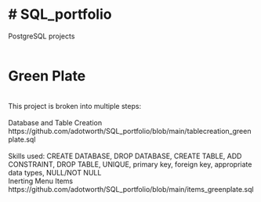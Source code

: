 # # SQL_portfolio
PostgreSQL projects
<br>
<br>
# Green Plate
<br>
This project is broken into multiple steps:
<br><br>
Database and Table Creation
<br>https://github.com/adotworth/SQL_portfolio/blob/main/tablecreation_greenplate.sql
<br><br>
Skills used: CREATE DATABASE, DROP DATABASE, CREATE TABLE, ADD CONSTRAINT, DROP TABLE, UNIQUE, primary key, foreign key, appropriate data types, NULL/NOT NULL
<br>
Inerting Menu Items
<br>https://github.com/adotworth/SQL_portfolio/blob/main/items_greenplate.sql
<br>
<br>
